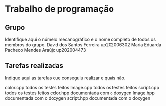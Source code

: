 
# Trabalho de programação

## Grupo

Identifique aqui o número mecanográfico e o nome completo de todos
os membros do grupo.
David dos Santos Ferreira up202006302
Maria Eduarda Pacheco Mendes Araújo up202004473

## Tarefas realizadas

Indique aqui as tarefas que conseguiu realizar e quais não. 

color.cpp todos os testes feitos
Image.cpp todos os testes feitos
script.cpp todos os testes feitos
color.hpp documentada com o doxygen
Image.hpp documentada com o doxygen 
script.hpp documentada com o doxygen


